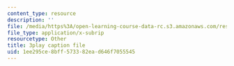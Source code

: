```yaml
---
content_type: resource
description: ''
file: /media/https%3A/open-learning-course-data-rc.s3.amazonaws.com/res-10-001-making-science-and-engineering-pictures-a-practical-guide-to-presenting-your-work-spring-2016/1ee295ce8bff573382ead646f7055545_lTTfrBbXeTk.vtt
file_type: application/x-subrip
resourcetype: Other
title: 3play caption file
uid: 1ee295ce-8bff-5733-82ea-d646f7055545
---
```

